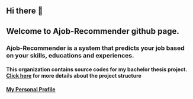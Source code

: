 ## Hi there 👋

## Welcome to Ajob-Recommender github page.

### Ajob-Recommender is a system that predicts your job based on your skills, educations and experiences.

####  This organization contains source codes for my bachelor thesis project. [Click here](https://github.com/AJob-Recommender/.github/blob/main/README.md) for more details about the project structure

#### [My Personal Profile](https://github.com/amirhallaji)
